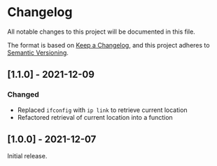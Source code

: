 # Changelog

All notable changes to this project will be documented in this file.

The format is based on [Keep a Changelog](https://keepachangelog.com/en/1.0.0/), and this project adheres to [Semantic Versioning](https://semver.org/spec/v2.0.0.html).

## [1.1.0] - 2021-12-09

### Changed

- Replaced `ifconfig` with `ip link` to retrieve current location
- Refactored retrieval of current location into a function

## [1.0.0] - 2021-12-07

Initial release.
